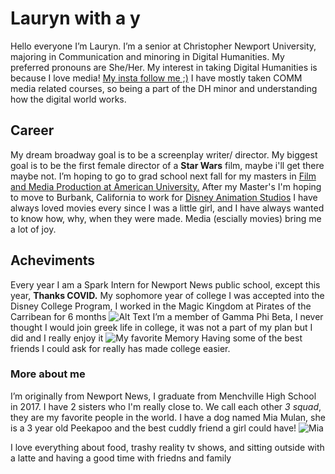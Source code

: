 # Lauryn with a y
Hello everyone I’m Lauryn. I’m a senior at Christopher Newport University, majoring in Communication and minoring in Digital Humanities.
 My preferred pronouns are She/Her.
 My interest in taking Digital Humanities is because I love media! [My insta follow me ;)](https://www.instagram.com/lauryn.lovess/?hl=en)
  I have mostly taken COMM media related courses, so being a part of the DH minor and understanding how the digital world works.
## Career 
My dream broadway goal is to be a screenplay writer/ director.
 My biggest goal is to be the first female director of a **Star Wars** film, maybe i'll get there maybe not.
 I’m hoping to go to grad school next fall for my masters in [Film and Media Production at American University.](https://www.american.edu/soc/film/ma/ma-flma-new.cfm)
 After my Master's I'm hoping to move to Burbank, California to work for [Disney Animation Studios](https://www.disneyanimation.com/)
 I have always loved movies every since I was a little girl, and I have always wanted to know how, why, when they were made. Media (escially movies) bring me a lot of joy. 
 ## Acheviments 
 Every year I am a Spark Intern for Newport News public school, except this year, **Thanks COVID.**
 My sophomore year of college I was accepted into the Disney College Program, I worked in the Magic Kingdom at Pirates of the Carribean for 6 months ![Alt Text](https://laurynloves.github.io/laurynloves/images/A0050E6D-E04B-4485-9B79-706D655899CF.jpeg)
I’m a member of Gamma Phi Beta, I never thought I would join greek life in college, it was not a part of my plan but I did and I really enjoy it ![My favorite Memory](https://laurynloves.github.io/laurynloves/images/3E182BE6-EE9E-4F0E-A0FD-2E1B5D557880.jpeg)
Having some of the best friends I could ask for really has made college easier.
### More about me 
I’m originally from Newport News, I graduate from Menchville High School in 2017. I have 2 sisters who I'm really close to. We call each other _3 squad_, they are my favorite people in the world. I have a dog named Mia Mulan, she is a 3 year old Peekapoo and the best cuddly friend a girl could have! ![Mia](https://laurynloves.github.io/laurynloves/images/DFDF7D05-4577-44EA-83E5-250C82E0B2F6_1_105_c.jpeg)

I love everything about food, trashy reality tv shows, and sitting outside with a latte and having a good time with friedns and family
